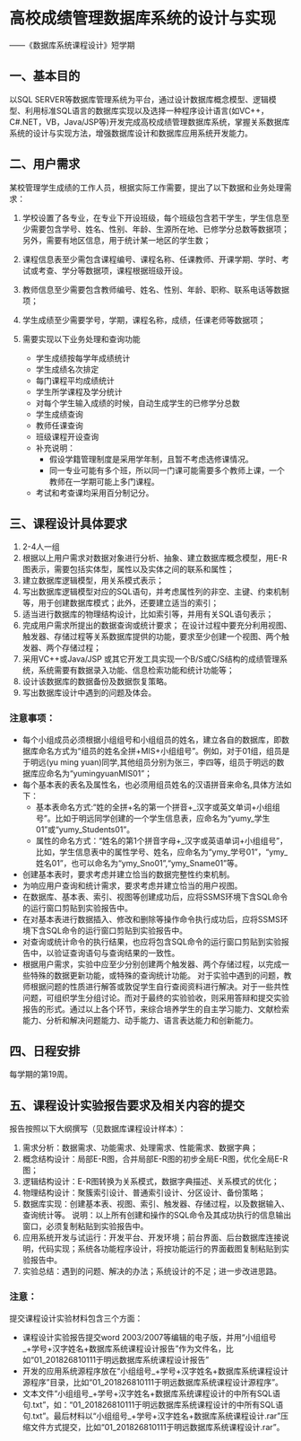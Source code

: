 # 高校成绩管理数据库系统的设计与实现

——《数据库系统课程设计》短学期

## 一、基本目的

以SQL SERVER等数据库管理系统为平台，通过设计数据库概念模型、逻辑模型、利用标准SQL语言的数据库实现以及选择一种程序设计语言(如VC++，C#.NET，VB，Java/JSP等)开发完成高校成绩管理数据库系统，掌握关系数据库系统的设计与实现方法，增强数据库设计和数据库应用系统开发能力。

## 二、用户需求

某校管理学生成绩的工作人员，根据实际工作需要，提出了以下数据和业务处理需求：

1. 学校设置了各专业，在专业下开设班级，每个班级包含若干学生，学生信息至少需要包含学号、姓名、性别、年龄、生源所在地、已修学分总数等数据项；另外，需要有地区信息，用于统计某一地区的学生数；

2. 课程信息表至少需包含课程编号、课程名称、任课教师、开课学期、学时、考试或考查、学分等数据项，课程根据班级开设。

3. 教师信息至少需要包含教师编号、姓名、性别、年龄、职称、联系电话等数据项；

4. 学生成绩至少需要学号，学期，课程名称，成绩，任课老师等数据项；

5. 需要实现以下业务处理和查询功能
	
    - 学生成绩按每学年成绩统计
	- 学生成绩名次排定
	- 每门课程平均成绩统计
	- 学生所学课程及学分统计
	- 对每个学生输入成绩的时候，自动生成学生的已修学分总数
	- 学生成绩查询
	- 教师任课查询
	- 班级课程开设查询
	- 补充说明：
        - 假设学籍管理制度是采用学年制，且暂不考虑选修课情况。
        - 同一专业可能有多个班，所以同一门课可能需要多个教师上课，一个教师在一学期可能上多门课程。
    - 考试和考查课均采用百分制记分。

## 三、课程设计具体要求
1. 2-4人一组
2. 根据以上用户需求对数据对象进行分析、抽象、建立数据库概念模型，用E-R图表示，需要包括实体型，属性以及实体之间的联系和属性；
3. 建立数据库逻辑模型，用关系模式表示； 
4. 写出数据库逻辑模型对应的SQL语句，并考虑属性列的非空、主键、约束机制等，用于创建数据库模式；此外，还要建立适当的索引； 
5. 适当进行数据库的物理结构设计，比如索引等，并用有关SQL语句表示；
6. 完成用户需求所提出的数据查询或统计要求；
在设计过程中要充分利用视图、触发器、存储过程等关系数据库提供的功能，要求至少创建一个视图、两个触发器、两个存储过程；
7. 采用VC++或Java/JSP 或其它开发工具实现一个B/S或C/S结构的成绩管理系统，系统需要有数据录入功能、信息检索功能和统计功能等；
8. 设计该数据库的数据备份及数据恢复策略。
9. 写出数据库设计中遇到的问题及体会。

### 注意事项：
- 每个小组成员必须根据小组组号和小组组员的姓名，建立各自的数据库，即数据库命名方式为“组员的姓名全拼+MIS+小组组号”。例如，对于01组，组员是于明远(yu ming yuan)同学,其他组员分别为张三，李四等，组员于明远的数据库应命名为“yumingyuanMIS01”；
- 每个基本表的表名及属性名，也必须用组员姓名的汉语拼音来命名,具体方法如下：
    - 基本表命名方式:“姓的全拼+名的第一个拼音+_汉字或英文单词+小组组号”。比如于明远同学创建的一个学生信息表，应命名为“yumy_学生01”或“yumy_Students01”。
    - 属性的命名方式：“姓名的第1个拼音字母+_汉字或英语单词+小组组号”，比如，学生信息表中的属性学号、姓名，应命名为“ymy_学号01”，“ymy_姓名01”，也可以命名为“ymy_Sno01”,“ymy_Sname01”等。
- 创建基本表时，要求考虑并建立恰当的数据完整性约束机制。
- 为响应用户查询和统计需求，要求考虑并建立恰当的用户视图。
- 在数据库、基本表、索引、视图等创建成功后，应将SSMS环境下含SQL命令的运行窗口剪贴到实验报告中。
- 在对基本表进行数据插入、修改和删除等操作命令执行成功后，应将SSMS环境下含SQL命令的运行窗口剪贴到实验报告中。
- 对查询或统计命令的执行结果，也应将包含SQL命令的运行窗口剪贴到实验报告中，以验证查询语句与查询结果的一致性。
- 根据用户需求，实验中应至少分别创建两个触发器、两个存储过程，以完成一些特殊的数据更新功能，或特殊的查询统计功能。
对于实验中遇到的问题，教师根据问题的性质进行解答或敦促学生自行查阅资料进行解决。对于一些共性问题，可组织学生分组讨论。而对于最终的实验验收，则采用答辩和提交实验报告的形式。通过以上各个环节，来综合培养学生的自主学习能力、文献检索能力、分析和解决问题能力、动手能力、语言表达能力和创新能力。

## 四、日程安排
每学期的第19周。

## 五、课程设计实验报告要求及相关内容的提交

报告按照以下大纲撰写（见数据库课程设计样本）：
1. 需求分析：数据需求、功能需求、处理需求、性能需求、数据字典；
2. 概念结构设计：局部E-R图，合并局部E-R图的初步全局E-R图，优化全局E-R图；
3. 逻辑结构设计：E-R图转换为关系模式，数据字典描述、关系模式的优化；
4. 物理结构设计：聚簇索引设计、普通索引设计、分区设计、备份策略；
5. 数据库实现：创建基本表、视图、索引、触发器、存储过程，以及数据输入、查询统计等。
说明：以上所有创建和操作的SQL命令及其成功执行的信息输出窗口，必须复制粘贴到实验报告中。
6. 应用系统开发与试运行：开发平台、开发环境；前台界面、后台数据库连接说明，代码实现；系统各功能程序设计，将按功能运行的界面截图复制粘贴到实验报告中。
7. 实验总结：遇到的问题、解决的办法；系统设计的不足；进一步改进思路。

### 注意：
提交课程设计实验材料包含三个方面：
- 课程设计实验报告提交word 2003/2007等编辑的电子版，并用“小组组号_+学号+汉字姓名+数据库系统课程设计报告”作为文件名，比如“01_201826810111于明远数据库系统课程设计报告”
- 开发的应用系统源程序放在“小组组号_+学号+汉字姓名+数据库系统课程设计源程序”目录，比如“01_201826810111于明远数据库系统课程设计源程序”。
- 文本文件“小组组号_+学号+汉字姓名+数据库系统课程设计的中所有SQL语句.txt”，如：“01_201826810111于明远数据库系统课程设计的中所有SQL语句.txt”。最后材料以“小组组号_+学号+汉字姓名+数据库系统课程设计.rar”压缩文件方式提交，比如“01_201826810111于明远数据库系统课程设计.rar”。
